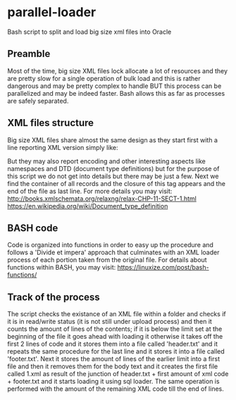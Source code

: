 # parallel-loader
Bash script to split and load big size xml files into Oracle

## Preamble
Most of the time, big size XML files lock allocate a lot of resources and they are pretty slow for a single operation of bulk load and this is rather dangerous and may be pretty complex to handle BUT this process can be parallelized and may be indeed faster.
Bash allows this as far as processes are safely separated.

## XML files structure
Big size XML files share almost the same design as they start first with a line reporting XML version simply like:
<?xml version="1.0"?>
But they may also report encoding and other interesting aspects like namespaces and DTD (document type definitions) but for the purpose of this script we do not get into details but there may be just a few.
Next we find the container of all records and the closure of this tag appears and the end of the file as last line.
For more details you may visit:
http://books.xmlschemata.org/relaxng/relax-CHP-11-SECT-1.html
https://en.wikipedia.org/wiki/Document_type_definition

## BASH code
Code is organized into functions in order to easy up the procedure and follows a 'Divide et impera' approach that culminates with an XML loader process of each portion taken from the original file.
For details about functions within BASH, you may visit:
https://linuxize.com/post/bash-functions/

## Track of the process
The script checks the existance of an XML file within a folder and checks if it is in read/write status (it is not still under upload process) and then it counts the amount of lines of the contents; if it is below the limit set at the beginning of the file it goes ahead with loading it otherwise it takes off the first 2 lines of code and it stores them into a file called 'header.txt' and it repeats the same procedure for the last line and it stores it into a file called 'footer.txt'. Next it stores the amount of lines of the earlier limit into a first file and then it removes them for the body text and it creates the first file called 1.xml as result of the junction of header.txt + first amount of xml code + footer.txt and it starts loading it using sql loader. The same operation is performed with the amount of the remaining XML code till the end of lines.
